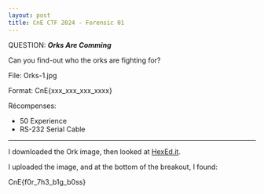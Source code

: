 ```yaml
---
layout: post
title: CnE CTF 2024 - Forensic 01
---
```

QUESTION:
<b><i>Orks Are Comming</i></b>

Can you find-out who the orks are fighting for?

File: 
Orks-1.jpg

Format: 
CnE{xxx_xxx_xxx_xxxx}

Récompenses:
* 50 Experience
* RS-232 Serial Cable

---
I downloaded the Ork image, then looked at [HexEd.it](https://hexed.it/).

I uploaded the image, and at the bottom of the breakout, I found:

CnE{f0r_7h3_b1g_b0ss}

